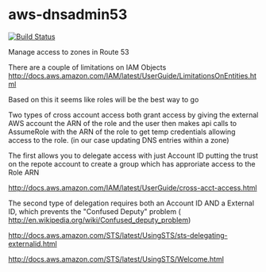 aws-dnsadmin53
==============
[![Build Status](https://travis-ci.org/huit/python-dnsadmin53.png?branch=master)](https://travis-ci.org/huit/python-dnsadmin53)

Manage access to zones in Route 53

There are a couple of limitations on IAM Objects
http://docs.aws.amazon.com/IAM/latest/UserGuide/LimitationsOnEntities.html

Based on this it seems like roles will be the best way to go

Two types of cross account access both grant access by giving the external AWS account the ARN of the role and the user then makes api calls to AssumeRole with the ARN of the role to get temp credentials allowing access to the role. (in our case updating DNS entries within a zone) 

The first allows you to delegate access with just Account ID putting the trust on the repote account to create a group which has approriate access to the Role ARN

http://docs.aws.amazon.com/IAM/latest/UserGuide/cross-acct-access.html


The second type of delegation requires both an Account ID AND a External ID, which prevents the "Confused Deputy" problem ( http://en.wikipedia.org/wiki/Confused_deputy_problem) 

http://docs.aws.amazon.com/STS/latest/UsingSTS/sts-delegating-externalid.html

http://docs.aws.amazon.com/STS/latest/UsingSTS/Welcome.html
